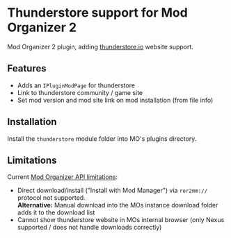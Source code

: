 # Thunderstore support for Mod Organizer 2

Mod Organizer 2 plugin, adding [thunderstore.io](thunderstore.io) website support.

## Features
- Adds an `IPluginModPage` for thunderstore
- Link to thunderstore community / game site
- Set mod version and mod site link on mod installation (from file info)

## Installation
Install the `thunderstore` module folder into MO's plugins directory.

## Limitations
Current [Mod Organizer API limitations](https://github.com/ModOrganizer2/modorganizer/issues/2286):
- Direct download/install ("Install with Mod Manager") via `ror2mm://` protocol not supported.  
  **Alternative:** Manual download into the MOs instance download folder adds it to the download list
- Cannot show thunderstore website in MOs internal browser (only Nexus supported / does not handle downloads correctly)